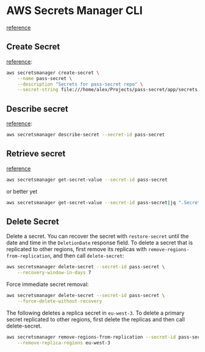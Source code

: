 # AWS Secrets Manager CLI

[reference](https://awscli.amazonaws.com/v2/documentation/api/latest/reference/secretsmanager/#cli-aws-secretsmanager)


## Create Secret

[reference](https://awscli.amazonaws.com/v2/documentation/api/latest/reference/secretsmanager/create-secret.html):
```sh
aws secretsmanager create-secret \
    --name pass-secret \
    --description "Secrets for pass-secret repo" \
    --secret-string file:///home/alex/Projects/pass-secret/app/secrets.json
```

## Describe secret

[reference](https://awscli.amazonaws.com/v2/documentation/api/latest/reference/secretsmanager/describe-secret.html):

```sh
aws secretsmanager describe-secret --secret-id pass-secret
```

## Retrieve secret

[reference](https://awscli.amazonaws.com/v2/documentation/api/latest/reference/secretsmanager/get-secret-value.html)

```sh
aws secretsmanager get-secret-value --secret-id pass-secret
```
or better yet
```sh
aws secretsmanager get-secret-value --secret-id pass-secret|jq ".SecretString"
```

## Delete Secret

Delete a secret. You can recover the secret with `restore-secret` until the
date and time in the `DeletionDate` response field. To delete a secret that is
replicated to other regions, first remove its replicas with
`remove-regions-from-replication`, and then call `delete-secret`:
```sh
aws secretsmanager delete-secret --secret-id pass-secret \
    --recovery-window-in-days 7
```

Force immediate secret removal:
```sh
aws secretsmanager delete-secret --secret-id pass-secret \
    --force-delete-without-recovery
```

The following deletes a replica secret in `eu-west-3`. To delete a primary
secret replicated to other regions, first delete the replicas and then call
delete-secret.
```sh
aws secretsmanager remove-regions-from-replication --secret-id pass-secret \
    --remove-replica-regions eu-west-3
```
